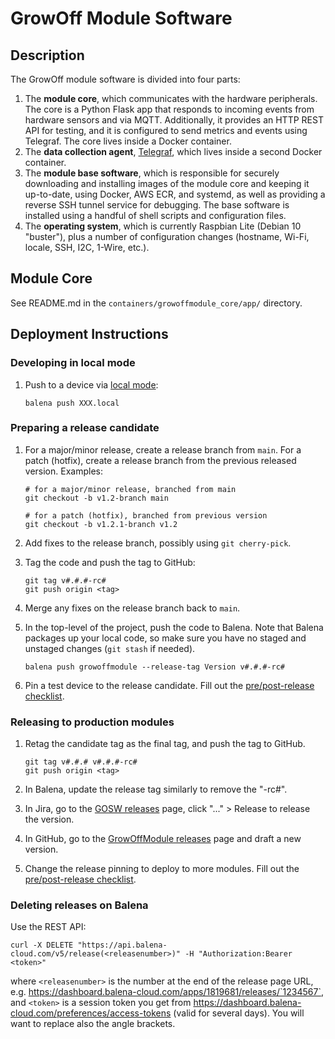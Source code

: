 # GrowOff Module Software

## Description

The GrowOff module software is divided into four parts:

1. The **module core**, which communicates with the hardware peripherals. The core is a Python Flask app that responds to incoming events from hardware sensors and via MQTT. Additionally, it provides an HTTP REST API for testing, and it is configured to send metrics and events using Telegraf. The core lives inside a Docker container.
2. The **data collection agent**, [Telegraf](https://www.influxdata.com/time-series-platform/telegraf/), which lives inside a second Docker container.
3. The **module base software**, which is responsible for securely downloading and installing images of the module core and keeping it up-to-date, using Docker, AWS ECR, and systemd, as well as providing a reverse SSH tunnel service for debugging. The base software is installed using a handful of shell scripts and configuration files.
4. The **operating system**, which is currently Raspbian Lite (Debian 10 "buster"), plus a number of configuration changes (hostname, Wi-Fi, locale, SSH, I2C, 1-Wire, etc.).


## Module Core

See README.md in the `containers/growoffmodule_core/app/` directory.


## Deployment Instructions

### Developing in local mode

1. Push to a device via [local mode](https://www.balena.io/docs/learn/develop/local-mode/):

       balena push XXX.local

### Preparing a release candidate

1. For a major/minor release, create a release branch from `main`. For a patch (hotfix), create a release branch from the previous  released version. Examples:

       # for a major/minor release, branched from main
       git checkout -b v1.2-branch main

       # for a patch (hotfix), branched from previous version
       git checkout -b v1.2.1-branch v1.2

1. Add fixes to the release branch, possibly using `git cherry-pick`.

1. Tag the code and push the tag to GitHub:

       git tag v#.#.#-rc#
       git push origin <tag>

1. Merge any fixes on the release branch back to `main`.

1. In the top-level of the project, push the code to Balena. Note that Balena packages up your local code, so make sure you have no staged and unstaged changes (`git stash` if needed).

       balena push growoffmodule --release-tag Version v#.#.#-rc#

1. Pin a test device to the release candidate. Fill out the [pre/post-release checklist](https://docs.google.com/forms/d/e/1FAIpQLSfTCIxoNi4LQ9TIPsVAzhY2i_wTvV66BkXjA1FCX5zZd3Fd3A/viewform).

### Releasing to production modules

1. Retag the candidate tag as the final tag, and push the tag to GitHub.

       git tag v#.#.# v#.#.#-rc#
       git push origin <tag>

1. In Balena, update the release tag similarly to remove the "-rc#".
1. In Jira, go to the [GOSW releases](https://gronska.atlassian.net/projects/GOSW?selectedItem=com.atlassian.jira.jira-projects-plugin:release-page) page, click "..." > Release to release the version.
1. In GitHub, go to the [GrowOffModule releases](https://github.com/Gronska/GrowOffModule/releases) page and draft a new version.
1. Change the release pinning to deploy to more modules. Fill out the [pre/post-release checklist](https://docs.google.com/forms/d/e/1FAIpQLSfTCIxoNi4LQ9TIPsVAzhY2i_wTvV66BkXjA1FCX5zZd3Fd3A/viewform).


### Deleting releases on Balena

Use the REST API:

    curl -X DELETE "https://api.balena-cloud.com/v5/release(<releasenumber>)" -H "Authorization:Bearer <token>"

where `<releasenumber>` is the number at the end of the release page URL, e.g. https://dashboard.balena-cloud.com/apps/1819681/releases/`1234567`, and `<token>` is a session token you get from https://dashboard.balena-cloud.com/preferences/access-tokens (valid for several days).  You will want to replace also the angle brackets.
